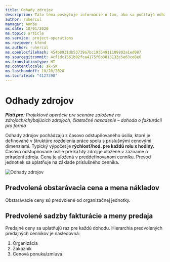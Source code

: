 ```yaml
---
title: Odhady zdrojov
description: Táto téma poskytuje informácie o tom, ako sa počítajú odhady zdrojov v Project Operations.
author: ruhercul
manager: Annbe
ms.date: 10/01/2020
ms.topic: article
ms.service: project-operations
ms.reviewer: kfend
ms.author: ruhercul
ms.openlocfilehash: 454b8931db53739a7bc19364911109802a1ed087
ms.sourcegitcommit: 4cf1dc1561b92fca4175f0b3813133c5e63ce8e6
ms.translationtype: HT
ms.contentlocale: sk-SK
ms.lasthandoff: 10/28/2020
ms.locfileid: "4127398"
---
```

# <a name="resource-estimates"></a>Odhady zdrojov

_**Platí pre:** Projektové operácie pre scenáre založené na zdrojoch/chýbajúcich zdrojoch, čiastočné nasadenie – dohoda o fakturácii pro forma_

Odhady zdrojov pochádzajú z časovo odstupňovaného úsilia, ktoré je definované v štruktúre rozdelenia práce spolu s príslušnými cenovými dimenziami. Typický výpočet je **rýchlosť/hod. pre každú rolu x hodiny.** Časovo odstupňované úsilie pre každý zdroj je uložené v zázname o priradení zdroja. Cena je uložená v preddefinovanom cenníku. Prevod jednotiek sa uplatňuje na základe príslušného cenníka.

![Odhady zdrojov](./media/navigation12.png)

## <a name="default-cost-price-and-cost-currency"></a>Predvolená obstarávacia cena a mena nákladov

Obstarávacie ceny sú predvolené od organizačnej jednotky.

## <a name="default-bill-rate-and-sales-currency"></a>Predvolené sadzby fakturácie a meny predaja

Predajné ceny sa uplatňujú raz pre každú dohodu. Hierarchia predvolených predajných cenníkov je nasledovná:

1. Organizácia
2. Zákazník
3. Cenová ponuka/zmluva
